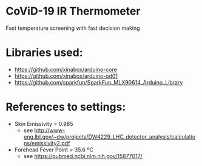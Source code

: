 # CoViD-19 IR Thermometer
Fast temperature screening with fast decision making

# Libraries used:
- https://github.com/xinabox/arduino-core
- https://github.com/xinabox/arduino-od01
- https://github.com/sparkfun/SparkFun_MLX90614_Arduino_Library

# References to settings:
- Skin Emissivity = 0.985
  - see http://www-eng.lbl.gov/~dw/projects/DW4229_LHC_detector_analysis/calculations/emissivity2.pdf
- Forehead Fever Point = 35.6 ºC
  - see https://pubmed.ncbi.nlm.nih.gov/15877017/
